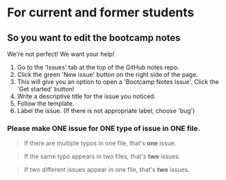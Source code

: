 # For current and former students 
## So you want to edit the bootcamp notes

We're not perfect! We want your help!

1. Go to the 'Issues' tab at the top of the GitHub notes repo.
1. Click the green 'New issue' button on the right side of the page.
1. This will give you an option to open a 'Bootcamp Notes Issue'. Click the 'Get started' button!
1. Write a descriptive title for the issue you noticed.
1. Follow the template.
1. Label the issue. (If there is not appropriate label, choose 'bug')

### Please make ONE issue for ONE type of issue in ONE file. 
> If there are multiple typos in one file, that's **one** issue. 

> If the same typo appears in two files, that's **two** issues. 

> If two different issues appear in one file, that's **two** issues.

<!-- 1. Clone the notes to your local.
2. Create a branch and name it the lesson you're editing:
  `git checkout -b 6.19-intro-to-firebase`
  `git checkout -b 3.13-emmet`
  `git checkout -b 5.1-intro-to-jquery master`
  * (if you're not already on `master`, add the word `master` after the name of the new branch you're creating so the base is `master` and not from wherever you are right now.)
3. Make your changes. Add, commit (with a message about what's being changed e.g. `fixing typo in deploy section`) and push to `6.19-intro-to-firebase` (or whatever your branch is called).
4. Check that your changes look how they should.
5. Create a pull request and tag an instructor as a reviewer.
6. Add flags for the kind of pull request it is.
7. An instructor will review it and might ask for changes. 
8. When the changes are made, an instructor will merge it into master.
9. DELETE THE BRANCH FROM GITHUB AND YOUR LOCAL.
10. Thank you!

# For instructors

1. Clone the notes to your local.
2. Create a branch and name it the lesson you're editing:
  `git checkout -b 6.19-intro-to-firebase`
  `git checkout -b 3.13-emmet`
  `git checkout -b 5.1-intro-to-jquery master`
  * (if you're not already on `master`, add the word `master` after the name of the new branch you're creating so the base is `master` and not from wherever you are right now.)
3. Make your changes. Add, commit (with a message about what's being changed e.g. `fixing typo in deploy section`) and push to `6.19-intro-to-firebase` (or whatever your branch is called).
4. Check that your changes look how they should.
5. Create a pull request and tag a team member was a reviewer.
6. Add flags for the kind of pull request it is.
7. A team member will review it and might ask for changes. 
8. When the changes are made, a team member merge it into master.
9. DELETE THE BRANCH FROM GITHUB AND YOUR LOCAL.

## So you want to add a lesson
1. Clone the notes to your local.
2. Create a branch on your local prepended by `new-` and the lesson number and name. (e.g. `07-react-and-firebase/new-6.23-something-new-about-firebase`).
  (We don't necessarily teach them in numerical order.)
3. Add, commit, push to `new-6.23-something-new-about-firebase`
4. Check that your changes look how they should.
5. Create a pull request and tag a team member was a reviewer.
6. Fix any errors they ask you to fix.
7. Have a team member merge it into master.
8. DELETE THE BRANCH FROM GITHUB AND YOUR LOCAL.

## So you want to rename a lesson
1. Don't.
2. (Optional) Bring up that you think a lesson should be renamed in the L10.
3. (Optional) Get approval from bootcamp leads to change the name.
4. (Optional) Change the file name on your local and push to GitHub with the old title in the branch name (e.g. `6.1-functional-programming`).
5. (Optional) Talk to the bootcamp operations manager about what they need to do to make the update with the PCC. -->

<!-- This should be a relatively rare occurrence. -->
<!-- 
## So you want to remove a lesson
1. Identify the lesson we no longer teach (e.g. `6.1-functional-programming`)
2. Prepend the filename with an `X-`
3. Put it in the deadzone.
4. (Optional) Replace it with another lesson with the same number `6.1-advanced-array-methods`

Every bootcamp we will go through and change any file numbers that need changing. This should be infrequent.

flag | meaning
---|---
`new-` | a new lesson
`X-`| a lesson we no longer teach
 -->
